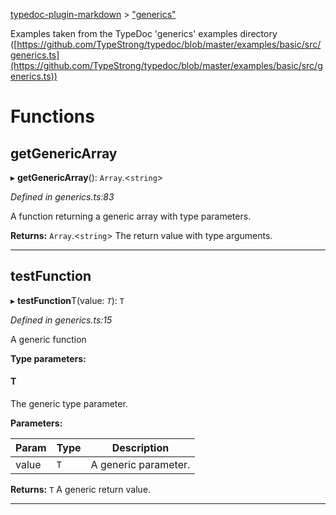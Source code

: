 [typedoc-plugin-markdown](../README.md) > ["generics"](../modules/_generics_.md)

Examples taken from the TypeDoc 'generics' examples directory ([https://github.com/TypeStrong/typedoc/blob/master/examples/basic/src/generics.ts](https://github.com/TypeStrong/typedoc/blob/master/examples/basic/src/generics.ts))

# Functions
<a id="getgenericarray"></a>

##  getGenericArray

▸ **getGenericArray**(): `Array`.<`string`>

*Defined in generics.ts:83*

A function returning a generic array with type parameters.

**Returns:** `Array`.<`string`>
The return value with type arguments.

___

<a id="testfunction"></a>

##  testFunction

▸ **testFunction**T(value: *`T`*): `T`

*Defined in generics.ts:15*

A generic function

**Type parameters:**

#### T 

The generic type parameter.

**Parameters:**

| Param | Type | Description |
| ------ | ------ | ------ |
| value | `T`   |  A generic parameter. |

**Returns:** `T`
A generic return value.

___

